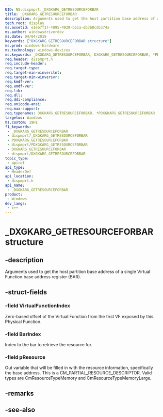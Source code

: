 ```yaml
---
UID: NS:dispmprt._DXGKARG_GETRESOURCEFORBAR
title: _DXGKARG_GETRESOURCEFORBAR
description: Arguments used to get the host partition base address of a single Virtual Function base address register (BAR).
tech.root: display
ms.assetid: e1eb7f17-4895-4920-b51a-db3b8cdb374a
ms.author: windowsdriverdev
ms.date: 04/04/2019
keywords: ["DXGKARG_GETRESOURCEFORBAR structure"]
ms.prod: windows-hardware
ms.technology: windows-devices
ms.keywords: _DXGKARG_GETRESOURCEFORBAR, DXGKARG_GETRESOURCEFORBAR, *PDXGKARG_GETRESOURCEFORBAR,
req.header: dispmprt.h
req.include-header: 
req.target-type: 
req.target-min-winverclnt: 
req.target-min-winversvr: 
req.kmdf-ver: 
req.umdf-ver: 
req.lib: 
req.dll: 
req.ddi-compliance: 
req.unicode-ansi: 
req.max-support: 
req.typenames: DXGKARG_GETRESOURCEFORBAR, *PDXGKARG_GETRESOURCEFORBAR
targetos: Windows
ms.custom: 19H1
f1_keywords:
 - _DXGKARG_GETRESOURCEFORBAR
 - dispmprt/_DXGKARG_GETRESOURCEFORBAR
 - PDXGKARG_GETRESOURCEFORBAR
 - dispmprt/PDXGKARG_GETRESOURCEFORBAR
 - DXGKARG_GETRESOURCEFORBAR
 - dispmprt/DXGKARG_GETRESOURCEFORBAR
topic_type:
 - apiref
api_type:
 - HeaderDef
api_location:
 - dispmprt.h
api_name:
 - _DXGKARG_GETRESOURCEFORBAR
product:
 - Windows
dev_langs:
 - c++
---
```


# _DXGKARG_GETRESOURCEFORBAR structure


## -description

Arguments used to get the host partition base address of a single Virtual Function base address register (BAR).

## -struct-fields

### -field VirtualFunctionIndex

Zero-based offset of the Virtual Function from the first VF exposed by this Physical Function.

### -field BarIndex

Index to the bar to retrieve the resource for.

### -field pResource

Out variable that will be filled in with the resource information, specifically the base address.  This is a CM_PARTIAL_RESOURCE_DESCRIPTOR. Valid types are CmResourceTypeMemory and CmResourceTypeMemoryLarge.

## -remarks

## -see-also

